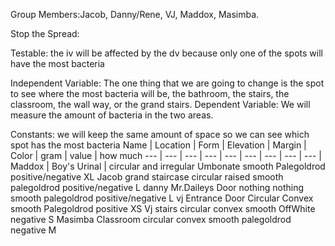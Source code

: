 Group Members:Jacob, Danny/Rene, VJ, Maddox, Masimba.

Stop the Spread:

Testable: the iv will be affected by the dv because only one of the spots will have the most bacteria

Independent Variable: The one thing that we are going to change is the spot to see where the most bacteria will be, the bathroom, the stairs, the classroom, the wall way, or the grand stairs. Dependent Variable: We will measure the amount of bacteria in the two areas.

Constants: we will keep the same amount of space so we can see which spot has the most bacteria
Name |	Location |	Form |	Elevation |	Margin |	Color |	gram | value |	how much
--- |    --- |       --- | --- |   --- |       --- |    --- |   --- |      --- |
Maddox |	Boy's Urinal |	circular and irregular	Umbonate	smooth	Palegoldrod	positive/negative	XL
Jacob	grand staircase	circular	raised 	smooth	palegoldrod	positive/negative	L
danny	Mr.Daileys Door	nothing	nothing	smooth	palegoldrod	positive/negative	L
vj	Entrance Door	Circular	Convex	smooth	Palegoldrod	positive	XS
Vj	stairs	circular	convex	smooth	OffWhite	negative	S
Masimba	Classroom	circular	convex	smooth	palegoldrod	negative	M
